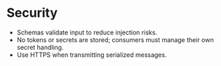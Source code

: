 # Security

- Schemas validate input to reduce injection risks.
- No tokens or secrets are stored; consumers must manage their own secret handling.
- Use HTTPS when transmitting serialized messages.
